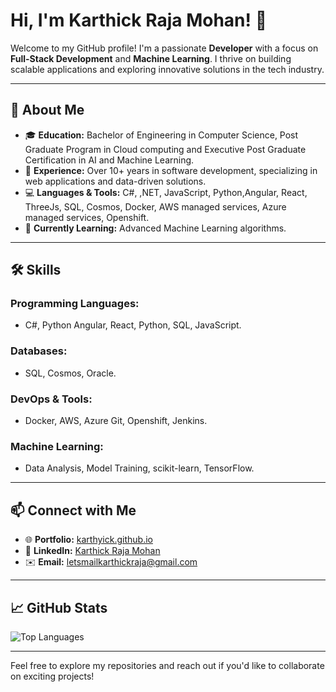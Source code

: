 # Hi, I'm Karthick Raja Mohan! 👋

Welcome to my GitHub profile! I'm a passionate **Developer** with a focus on **Full-Stack Development** and **Machine Learning**. I thrive on building scalable applications and exploring innovative solutions in the tech industry.

---

## 🌟 **About Me**

- 🎓 **Education:** Bachelor of Engineering in Computer Science, Post Graduate Program in Cloud computing and Executive Post Graduate Certification in AI and Machine Learning.
- 💼 **Experience:** Over 10+ years in software development, specializing in web applications and data-driven solutions.
- 💻 **Languages & Tools:** C#, ,NET, JavaScript, Python,Angular, React, ThreeJs, SQL, Cosmos, Docker, AWS managed services, Azure managed services, Openshift.
- 🌱 **Currently Learning:** Advanced Machine Learning algorithms.


---


## 🛠️ **Skills**

### **Programming Languages:**
- C#, Python Angular, React, Python,  SQL, JavaScript.

### **Databases:**
- SQL, Cosmos, Oracle.

### **DevOps & Tools:**
- Docker, AWS, Azure Git, Openshift, Jenkins.

### **Machine Learning:**
- Data Analysis, Model Training, scikit-learn, TensorFlow.

---

## 📫 **Connect with Me**

- 🌐 **Portfolio:** [karthyick.github.io](https://karthyick.github.io/)
- 💼 **LinkedIn:** [Karthick Raja Mohan](https://www.linkedin.com/in/karthick-raja-mohan-753431123/)
- ✉️ **Email:** [letsmailkarthickraja@gmail.com](mailto:letsmailkarthickraja@gmail.com)

---

## 📈 **GitHub Stats**

![Top Languages](https://github-readme-stats.vercel.app/api/top-langs/?username=karthyick&layout=compact&theme=radical)

---

Feel free to explore my repositories and reach out if you'd like to collaborate on exciting projects!

